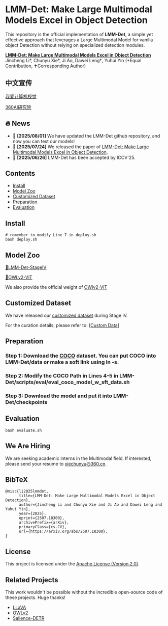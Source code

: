 # LMM-Det: Make Large Multimodal Models Excel in Object Detection

This repository is the official implementation of **LMM-Det**,  a simple yet effective approach that leverages a Large Multimodal Model for vanilla object Detection without relying on specialized detection modules.

**[LMM-Det: Make Large Multimodal Models Excel in Object Detection](https://arxiv.org/abs/2507.18300)** 
</br>
Jincheng Li*, Chunyu Xie*, Ji Ao, Dawei Leng†, Yuhui Yin (*Equal Contribution, ✝Corresponding Author)
</br>

## 中文宣传
[我爱计算机视觉​](https://zhuanlan.zhihu.com/p/1932117466013758166)

[360AI研究院](https://research.360.cn/blog/detail/6876171cb8ed93721b543154)


## 🔥 News
- 🚀 **[2025/08/01]** We have updated the LMM-Det github repository, and now you can test our models!
- 🚀 **[2025/07/24]** We released the paper of [LMM-Det: Make Large Multimodal Models Excel in Object Detection](https://arxiv.org/abs/2507.18300).
- 🚀 **[2025/06/26]** LMM-Det has been accepted by ICCV'25.

## Contents
- [Install](#install)
- [Model Zoo](#modelzoo)
- [Customized Dataset](#customizeddataset)
- [Preparation](#customizeddataset)
- [Evaluation](#evaluation)



## Install

```Shell
# remember to modify Line 7 in deploy.sh 
bash deploy.sh
```

## Model Zoo

[🤗LMM-Det-StageIV](https://huggingface.co/qihoo360/LMM-Det/tree/main/checkpoints)

[🤗OWLv2-ViT](https://huggingface.co/google/owlv2-large-patch14-ensemble)

We also provide the official weight of [OWlv2-ViT](https://huggingface.co/qihoo360/LMM-Det/tree/main/checkpoints/owlv2-large-patch14-ensemble)

## Customized Dataset

We have released our [customized dataset](https://huggingface.co/qihoo360/LMM-Det/tree/main/custom_data) during Stage IV.

For the curation details, please refer to: [[Custom Data](custom_data/custom_data.md)]


## Preparation

### Step 1: Download the [COCO](https://cocodataset.org/) dataset. You can put COCO into LMM-Det/data or make a soft link using ln -s.

### Step 2: Modify the COCO Path in Lines 4-5 in LMM-Det/scripts/eval/eval_coco_model_w_sft_data.sh


### Step 3: Download the model and put it into LMM-Det/checkpoints


## Evaluation


```Shell 
bash evaluate.sh
```

## We Are Hiring
We are seeking academic interns in the Multimodal field. If interested, please send your resume to xiechunyu@360.cn.



## BibTeX
```
@misc{li2025lmmdet,
      title={LMM-Det: Make Large Multimodal Models Excel in Object Detection}, 
      author={Jincheng Li and Chunyu Xie and Ji Ao and Dawei Leng and Yuhui Yin},
      year={2025},
      eprint={2507.18300},
      archivePrefix={arXiv},
      primaryClass={cs.CV},
      url={https://arxiv.org/abs/2507.18300}, 
}
```


## License
This project is licensed under the [Apache License (Version 2.0)](https://github.com/modelscope/modelscope/blob/master/LICENSE).


## Related Projects
This work wouldn't be possible without the incredible open-source code of these projects. Huge thanks!
- [LLaVA](https://github.com/haotian-liu/LLaVA)
- [OWLv2](https://github.com/huggingface/transformers/blob/main/docs/source/en/model_doc/owlv2.md)
- [Salience-DETR](https://github.com/xiuqhou/Salience-DETR)